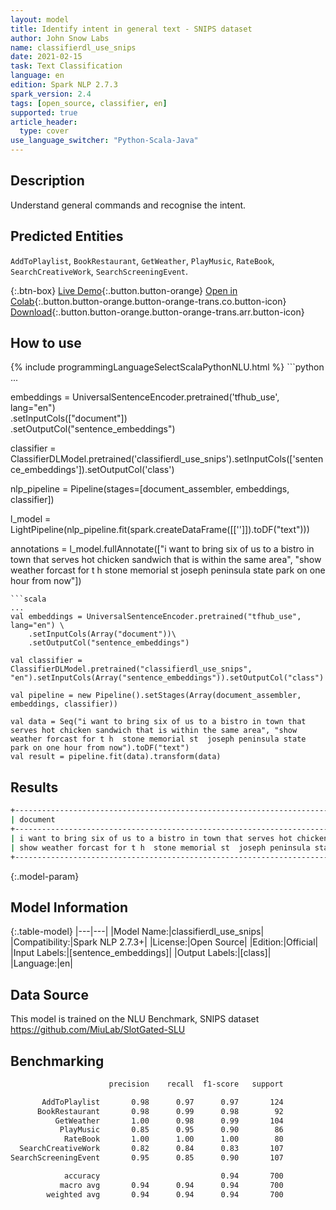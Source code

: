 ```yaml
---
layout: model
title: Identify intent in general text - SNIPS dataset
author: John Snow Labs
name: classifierdl_use_snips
date: 2021-02-15
task: Text Classification
language: en
edition: Spark NLP 2.7.3
spark_version: 2.4
tags: [open_source, classifier, en]
supported: true
article_header:
  type: cover
use_language_switcher: "Python-Scala-Java"
---
```


## Description

Understand general commands and recognise the intent.

## Predicted Entities

`AddToPlaylist`, `BookRestaurant`, `GetWeather`, `PlayMusic`, `RateBook`, `SearchCreativeWork`, `SearchScreeningEvent`.

{:.btn-box}
[Live Demo](https://demo.johnsnowlabs.com/public/NER_CLS_SNIPS){:.button.button-orange}
[Open in Colab](https://github.com/JohnSnowLabs/spark-nlp-workshop/blob/master/tutorials/streamlit_notebooks/NER.ipynb){:.button.button-orange.button-orange-trans.co.button-icon}
[Download](https://s3.amazonaws.com/auxdata.johnsnowlabs.com/public/models/classifierdl_use_snips_en_2.7.3_2.4_1613416966282.zip){:.button.button-orange.button-orange-trans.arr.button-icon}

## How to use



<div class="tabs-box" markdown="1">
{% include programmingLanguageSelectScalaPythonNLU.html %}
```python
...

embeddings = UniversalSentenceEncoder.pretrained('tfhub_use', lang="en") \
    .setInputCols(["document"])\
    .setOutputCol("sentence_embeddings")

classifier = ClassifierDLModel.pretrained('classifierdl_use_snips').setInputCols(['sentence_embeddings']).setOutputCol('class')

nlp_pipeline = Pipeline(stages=[document_assembler, embeddings, classifier])

l_model = LightPipeline(nlp_pipeline.fit(spark.createDataFrame([['']]).toDF("text")))

annotations = l_model.fullAnnotate(["i want to bring six of us to a bistro in town that serves hot chicken sandwich that is within the same area", "show weather forcast for t h  stone memorial st  joseph peninsula state park on one hour from now"])
```
```scala
...
val embeddings = UniversalSentenceEncoder.pretrained("tfhub_use", lang="en") \
    .setInputCols(Array("document"))\
    .setOutputCol("sentence_embeddings")

val classifier = ClassifierDLModel.pretrained("classifierdl_use_snips", "en").setInputCols(Array("sentence_embeddings")).setOutputCol("class")

val pipeline = new Pipeline().setStages(Array(document_assembler, embeddings, classifier))

val data = Seq("i want to bring six of us to a bistro in town that serves hot chicken sandwich that is within the same area", "show weather forcast for t h  stone memorial st  joseph peninsula state park on one hour from now").toDF("text")
val result = pipeline.fit(data).transform(data)
```
</div>

## Results

```bash
+---------------------------------------------------------------------------------------------------------------+----------------+
| document                                                        										        | label          |
+---------------------------------------------------------------------------------------------------------------+----------------+
| i want to bring six of us to a bistro in town that serves hot chicken sandwich that is within the same area   | BookRestaurant |
| show weather forcast for t h  stone memorial st  joseph peninsula state park on one hour from now				| GetWeather	 |
+---------------------------------------------------------------------------------------------------------------+----------------+

```

{:.model-param}
## Model Information

{:.table-model}
|---|---|
|Model Name:|classifierdl_use_snips|
|Compatibility:|Spark NLP 2.7.3+|
|License:|Open Source|
|Edition:|Official|
|Input Labels:|[sentence_embeddings]|
|Output Labels:|[class]|
|Language:|en|

## Data Source

This model is trained on the NLU Benchmark, SNIPS dataset https://github.com/MiuLab/SlotGated-SLU

## Benchmarking

```bash
                      precision    recall  f1-score   support

       AddToPlaylist       0.98      0.97      0.97       124
      BookRestaurant       0.98      0.99      0.98        92
          GetWeather       1.00      0.98      0.99       104
           PlayMusic       0.85      0.95      0.90        86
            RateBook       1.00      1.00      1.00        80
  SearchCreativeWork       0.82      0.84      0.83       107
SearchScreeningEvent       0.95      0.85      0.90       107

            accuracy                           0.94       700
           macro avg       0.94      0.94      0.94       700
        weighted avg       0.94      0.94      0.94       700
```

